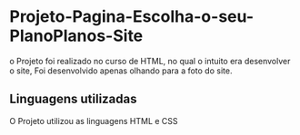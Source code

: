 # Projeto-Pagina-Escolha-o-seu-PlanoPlanos-Site
o Projeto foi realizado no curso de HTML,  no qual o intuito era desenvolver o site, Foi desenvolvido apenas olhando para a foto do site.

## Linguagens utilizadas
O Projeto utilizou as linguagens HTML e CSS
